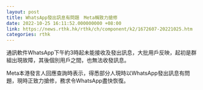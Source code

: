 ```yaml
---
layout: post
title: WhatsApp發出訊息有問題　Meta稱致力搶修
date: 2022-10-25 16:11:52.000000000 +08:00
link: https://news.rthk.hk/rthk/ch/component/k2/1672607-20221025.htm
categories: rthk
---
```


通訊軟件WhatsApp下午約3時起未能接收及發出訊息，大批用戶反映，起初是群組出現故障，其後個別用戶之間，也無法收發訊息。

Meta本港發言人回應查詢時表示，得悉部分人現時以WhatsApp發出訊息有問題，現時正致力搶修，務求令WhatsApp盡快恢復。

